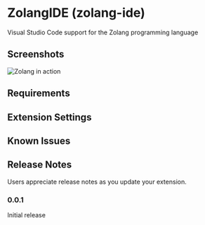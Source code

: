 # ZolangIDE (zolang-ide)

Visual Studio Code support for the Zolang programming language

## Screenshots

![Zolang in action](https://github.cgom/Zolang/ZolangIDE/blob/master/images/zolang.png)

## Requirements

## Extension Settings

## Known Issues

## Release Notes

Users appreciate release notes as you update your extension.

### 0.0.1

Initial release